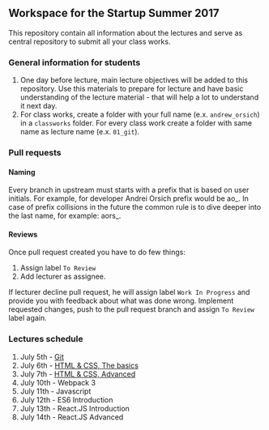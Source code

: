 ## Workspace for the Startup Summer 2017

This repository contain all information about the lectures and serve as central repository to submit all your class works.

### General information for students

1. One day before lecture, main lecture objectives will be added to this repository. Use this materials to prepare for lecture and have basic understanding of the lecture material - that will help a lot to understand it next day.
2. For class works, create a folder with your full name (e.x. `andrew_orsich`) in a `classworks` folder. For every class work create a folder with same name as lecture name (e.x. `01_git`).

### Pull requests

#### Naming

Every branch in upstream must starts with a prefix that is based on user initials. For example, for developer Andrei Orsich prefix would be ao_. In case of prefix collisions in the future the common rule is to dive deeper into the last name, for example: aors_.

#### Reviews

Once pull request created you have to do few things:

1. Assign label `To Review`
2. Add lecturer as assignee.

If lecturer decline pull request, he will assign label `Work In Progress` and provide you with feedback about what was done wrong. Implement requested changes, push to the pull request branch and assign `To Review` label again.

### Lectures schedule

1. July 5th - [Git](./lectures/01_git/README.md)
2. July 6th - [HTML & CSS, The basics](./lectures/02_html_css_part-1/README.md)
3. July 7th - [HTML & CSS, Advanced](./lectures/03_html_css_part-2/README.md)
4. July 10th - Webpack 3
5. July 11th - Javascript
6. July 12th - ES6 Introduction
7. July 13th - React.JS Introduction
8. July 14th - React.JS Advanced

